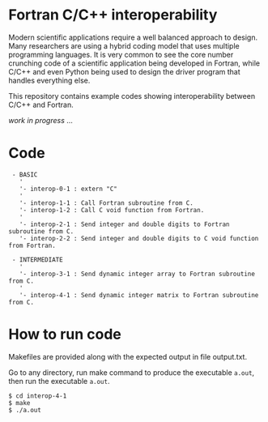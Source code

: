 # Fortran C/C++ interoperability

Modern scientific applications require a well balanced approach to design. Many researchers are using a hybrid coding model that uses multiple programming languages. It is very common to see the core number crunching code of a scientific application being developed in Fortran, while C/C++ and even Python being used to design the driver program that handles everything else.

This repository contains example codes showing interoperability between C/C++ and Fortran.

_work in progress_ ...

# Code

```
 - BASIC
   '
   '- interop-0-1 : extern "C"
   '
   '- interop-1-1 : Call Fortran subroutine from C.
   '- interop-1-2 : Call C void function from Fortran.
   '
   '- interop-2-1 : Send integer and double digits to Fortran subroutine from C.
   '- interop-2-2 : Send integer and double digits to C void function from Fortran.

 - INTERMEDIATE
   '
   '- interop-3-1 : Send dynamic integer array to Fortran subroutine from C.
   '
   '- interop-4-1 : Send dynamic integer matrix to Fortran subroutine from C.
```
# How to run code

Makefiles are provided along with the expected output in file output.txt.

Go to any directory, run make command to produce the executable `a.out`, then run the executable `a.out`.

```
$ cd interop-4-1
$ make
$ ./a.out
```
